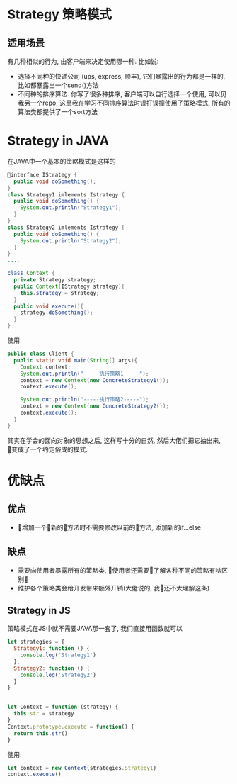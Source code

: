 # Strategy 策略模式

## 适用场景
有几种相似的行为, 由客户端来决定使用哪一种. 比如说:
- 选择不同种的快递公司 (ups, express, 顺丰), 它们暴露出的行为都是一样的, 比如都暴露出一个send()方法
- 不同种的排序算法. 你写了很多种排序, 客户端可以自行选择一个使用, 可以见我[另一个repo](https://github.com/broven/Algorithms/blob/master/src/sort/sortTest.java#L49), 这里我在学习不同排序算法时误打误撞使用了策略模式, 所有的算法类都提供了一个sort方法

# Strategy in JAVA
在JAVA中一个基本的策略模式是这样的
```JAVA
interface IStrategy {
  public void doSomething();
}
class Strategy1 imlements Istrategy {
  public void doSomething() {
    System.out.println("Strategy1");
  }
}
class Strategy2 imlements Istrategy {
  public void doSomething() {
    System.out.println("Strategy2");
  }
}
....

class Context {
  private Strategy strategy;
  public Context(IStrategy strategy){
    this.strategy = strategy;
  }
  public void execute(){
    strategy.doSomething();
  }
}
```
使用:
```JAVA
public class Client {
  public static void main(String[] args){
    Context context;
    System.out.println("-----执行策略1-----");
    context = new Context(new ConcreteStrategy1());
    context.execute();

    System.out.println("-----执行策略2-----");
    context = new Context(new ConcreteStrategy2());
    context.execute();
  }
}
```

其实在学会的面向对象的思想之后, 这样写十分的自然, 然后大佬们把它抽出来, 变成了一个约定俗成的模式.

# 优缺点
## 优点
- 增加一个新的方法时不需要修改以前的方法, 添加新的if...else
## 缺点
- 需要向使用者暴露所有的策略类, 使用者还需要了解各种不同的策略有啥区别
- 维护各个策略类会给开发带来额外开销(大佬说的, 我还不太理解这条)

## Strategy in JS
策略模式在JS中就不需要JAVA那一套了, 我们直接用函数就可以
```javascript
let strategies = {
  Strategy1: function () {
    console.log('Strategy1')
  },
  Strategy2: function () {
    console.log('Strategy2')
  }
}


let Context = function (strategy) {
  this.str = strategy
}
Context.prototype.execute = function() {
  return this.str()
}
```

使用:
```javascript
let context = new Context(strategies.Strategy1)
context.execute()
```